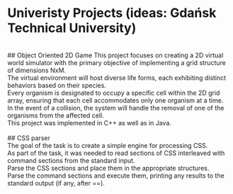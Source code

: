 # Univeristy Projects (ideas: Gdańsk Technical University)
<br/> 
## Object Oriented 2D Game
This project focuses on creating a 2D virtual world simulator with the primary objective of implementing a grid structure of dimensions NxM. <br/> 
The virtual environment will host diverse life forms, each exhibiting distinct behaviors based on their species. <br/> 
Every organism is designated to occupy a specific cell within the 2D grid array, ensuring that each cell accommodates only one organism at a time. <br/> 
In the event of a collision, the system will handle the removal of one of the organisms from the affected cell.<br/> 
This project was implemented in C++ as well as in Java.<br/> 
<br/> 
## CSS parser
<br/> 
The goal of the task is to create a simple engine for processing CSS. <br/> 
As part of the task, it was needed to read sections of CSS interleaved with command sections from the standard input. <br/> 
Parse the CSS sections and place them in the appropriate structures. <br/> 
Parse the command sections and execute them, printing any results to the standard output (if any, after ==).<br/> 
<br/> 
